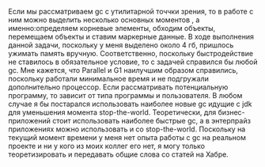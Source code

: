 Если мы рассматриваем gc с утилитарной точчки зрения, то в работе с ним можно выделить несколько основных моментов
, а именно:определяем корневые элементы, обходим объекты, перемещаем объекты и ставим маркерные данные.
В ходе выполнения данной задачи, поскольку у меня выделено около 4 гб, пришлось ужимать память вручную.
Соответственно, поскольку быстродействие не ставилось в обязательное условие, то с задачей справился бы любой gc.
Мне кажется, что Parallel и G1 наилучшим образом справились, поскольку работали минимальное время и не подгружали 
дополнительно процессор.
Если рассматривать потенциальную программу, то зависит от типа программы и пользователя. В любом случае
я бы постарался использовать наиболее новые gc идущие с jdk для уменьшения момента stop-the-world. 
Теоретически, для бизнес-приложений стоит использовать наиболее быстрые gc, а в энтерпрайз приложениях можно
использовать и со stop-the-world.
Поскольку на текущий момент времени у меня нет опыта работы с gc  на реальном проекте и ни у кого из моих коллег его нет,
я могу только теоретизировать и передавать общие слова со статей на Хабре.
           
          
